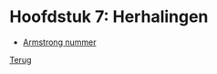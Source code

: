 # Hoofdstuk 7: Herhalingen

- [Armstrong nummer](./Hfdst6/Armstrongnummer.md)

[Terug](../Vakken/Programming-principles.md)